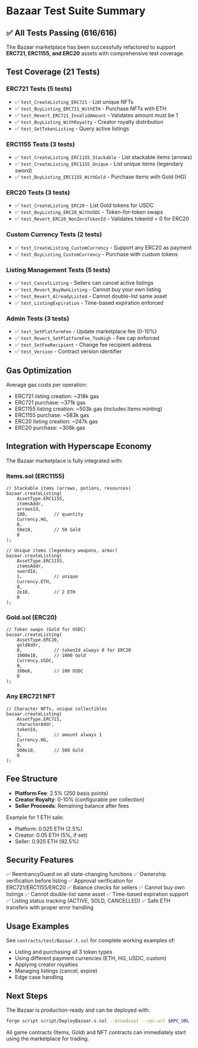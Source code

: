 # Bazaar Test Suite Summary

## ✅ All Tests Passing (616/616)

The Bazaar marketplace has been successfully refactored to support **ERC721, ERC1155, and ERC20** assets with comprehensive test coverage.

## Test Coverage (21 Tests)

### ERC721 Tests (5 tests)
- ✅ `test_CreateListing_ERC721` - List unique NFTs
- ✅ `test_BuyListing_ERC721_WithETH` - Purchase NFTs with ETH
- ✅ `test_Revert_ERC721_InvalidAmount` - Validates amount must be 1
- ✅ `test_BuyListing_WithRoyalty` - Creator royalty distribution
- ✅ `test_GetTokenListing` - Query active listings

### ERC1155 Tests (3 tests)
- ✅ `test_CreateListing_ERC1155_Stackable` - List stackable items (arrows)
- ✅ `test_CreateListing_ERC1155_Unique` - List unique items (legendary sword)
- ✅ `test_BuyListing_ERC1155_WithGold` - Purchase items with Gold (HG)

### ERC20 Tests (3 tests)
- ✅ `test_CreateListing_ERC20` - List Gold tokens for USDC
- ✅ `test_BuyListing_ERC20_WithUSDC` - Token-for-token swaps
- ✅ `test_Revert_ERC20_NonZeroTokenId` - Validates tokenId = 0 for ERC20

### Custom Currency Tests (2 tests)
- ✅ `test_CreateListing_CustomCurrency` - Support any ERC20 as payment
- ✅ `test_BuyListing_CustomCurrency` - Purchase with custom tokens

### Listing Management Tests (5 tests)
- ✅ `test_CancelListing` - Sellers can cancel active listings
- ✅ `test_Revert_BuyOwnListing` - Cannot buy your own listing
- ✅ `test_Revert_AlreadyListed` - Cannot double-list same asset
- ✅ `test_ListingExpiration` - Time-based expiration enforced

### Admin Tests (3 tests)
- ✅ `test_SetPlatformFee` - Update marketplace fee (0-10%)
- ✅ `test_Revert_SetPlatformFee_TooHigh` - Fee cap enforced
- ✅ `test_SetFeeRecipient` - Change fee recipient address
- ✅ `test_Version` - Contract version identifier

## Gas Optimization

Average gas costs per operation:
- ERC721 listing creation: ~318k gas
- ERC721 purchase: ~371k gas
- ERC1155 listing creation: ~503k gas (includes Items minting)
- ERC1155 purchase: ~583k gas
- ERC20 listing creation: ~247k gas
- ERC20 purchase: ~308k gas

## Integration with Hyperscape Economy

The Bazaar marketplace is fully integrated with:

### Items.sol (ERC1155)
```solidity
// Stackable items (arrows, potions, resources)
bazaar.createListing(
    AssetType.ERC1155, 
    itemsAddr, 
    arrowsId, 
    100,          // quantity
    Currency.HG, 
    0, 
    50e18,        // 50 Gold
    0
);

// Unique items (legendary weapons, armor)
bazaar.createListing(
    AssetType.ERC1155, 
    itemsAddr, 
    swordId, 
    1,            // unique
    Currency.ETH, 
    0, 
    2e18,         // 2 ETH
    0
);
```

### Gold.sol (ERC20)
```solidity
// Token swaps (Gold for USDC)
bazaar.createListing(
    AssetType.ERC20, 
    goldAddr, 
    0,            // tokenId always 0 for ERC20
    1000e18,      // 1000 Gold
    Currency.USDC, 
    0, 
    100e6,        // 100 USDC
    0
);
```

### Any ERC721 NFT
```solidity
// Character NFTs, unique collectibles
bazaar.createListing(
    AssetType.ERC721, 
    characterAddr, 
    tokenId, 
    1,            // amount always 1
    Currency.HG, 
    0, 
    500e18,       // 500 Gold
    0
);
```

## Fee Structure

- **Platform Fee**: 2.5% (250 basis points)
- **Creator Royalty**: 0-10% (configurable per collection)
- **Seller Proceeds**: Remaining balance after fees

Example for 1 ETH sale:
- Platform: 0.025 ETH (2.5%)
- Creator: 0.05 ETH (5%, if set)
- Seller: 0.925 ETH (92.5%)

## Security Features

✅ ReentrancyGuard on all state-changing functions
✅ Ownership verification before listing
✅ Approval verification for ERC721/ERC1155/ERC20
✅ Balance checks for sellers
✅ Cannot buy own listings
✅ Cannot double-list same asset
✅ Time-based expiration support
✅ Listing status tracking (ACTIVE, SOLD, CANCELLED)
✅ Safe ETH transfers with proper error handling

## Usage Examples

See `contracts/test/Bazaar.t.sol` for complete working examples of:
- Listing and purchasing all 3 token types
- Using different payment currencies (ETH, HG, USDC, custom)
- Applying creator royalties
- Managing listings (cancel, expire)
- Edge case handling

## Next Steps

The Bazaar is production-ready and can be deployed with:
```bash
forge script script/DeployBazaar.s.sol --broadcast --rpc-url $RPC_URL
```

All game contracts (Items, Gold) and NFT contracts can immediately start using the marketplace for trading.

